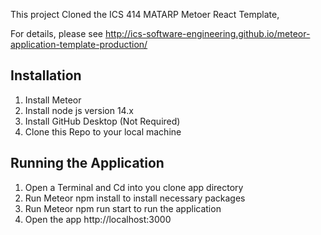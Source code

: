 
This project Cloned the ICS 414 MATARP Metoer React Template,

For details, please see http://ics-software-engineering.github.io/meteor-application-template-production/

## Installation
1. Install Meteor
2. Install node js version 14.x
3. Install GitHub Desktop (Not Required)
4. Clone this Repo to your local machine
## Running the Application
1. Open a Terminal and Cd into you clone app directory
2. Run Meteor npm install to install necessary packages
3. Run Meteor npm run start to run the application
4. Open the app http://localhost:3000